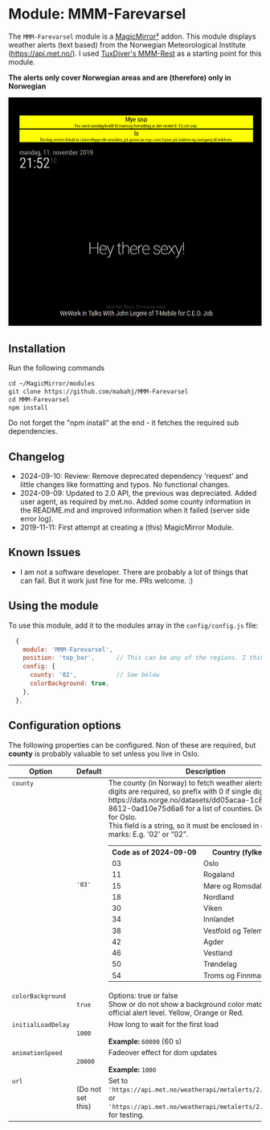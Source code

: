 
# Module: MMM-Farevarsel

The `MMM-Farevarsel` module is a [MagicMirror²](https://github.com/MagicMirrorOrg/MagicMirror) addon. This module displays weather alerts (text based) from the Norwegian Meteorological Institute (<https://api.met.no/>). I used [TuxDiver's MMM-Rest](https://github.com/Tuxdiver/MMM-Rest) as a starting point for this module.

**The alerts only cover Norwegian areas and are (therefore) only in Norwegian**

![Farevarsel Displays](screenshot.png)

## Installation

Run the following commands

````console
cd ~/MagicMirror/modules
git clone https://github.com/mabahj/MMM-Farevarsel
cd MMM-Farevarsel
npm install
````

Do not forget the "npm install" at the end - it fetches the required sub dependencies.

## Changelog

- 2024-09-10: Review: Remove deprecated dependency 'request' and little changes like formatting and typos. No functional changes.
- 2024-09-09: Updated to 2.0 API, the previous was depreciated. Added user agent, as required by met.no. Added some county information in the README.md and improved information when it failed (server side error log).
- 2019-11-11: First attempt at creating a (this) MagicMirror Module.

## Known Issues

- I am not a software developer. There are probably a lot of things that can fail. But it work just fine for me. PRs welcome. :)

## Using the module

To use this module, add it to the modules array in the `config/config.js` file:

````javascript
  {
    module: 'MMM-Farevarsel',
    position: 'top_bar',      // This can be any of the regions. I think.
    config: {
      county: '02',           // See below
      colorBackground: true,
    },
  },
````

## Configuration options

The following properties can be configured. Non of these are required, but **county** is probably valuable to set unless you live in Oslo.

<table width="100%">
  <!-- why, markdown... -->
  <thead>
    <tr>
      <th>Option</th>
         <th>Default</th>
      <th width="100%">Description</th>
    </tr>
  <thead>
  <tbody>
    <tr>
      <td valign="top"><code>county</code></td>
      <td><code>'03'</code></td>
      <td>The county (in Norway) to fetch weather alerts for. Two digits are required, so prefix with 0 if single digit.
      See https://data.norge.no/datasets/dd05acaa-1c89-4139-8612-0ad10e75d6a6 for a list of counties. Default is '03' for Oslo.<br>This field is a string, so it must be enclosed in quotation marks: E.g. '02' or “02”.
        <table>
        <tr><th>Code as of 2024-09-09</th><th>Country (fylke)</th></th>
        <tr><td>03</td><td>Oslo</td></tr>
        <tr><td>11</td><td>Rogaland</td></tr>
        <tr><td>15</td><td>Møre og Romsdal</td></tr>
        <tr><td>18</td><td>Nordland</td></tr>
        <tr><td>30</td><td>Viken</td></tr>
        <tr><td>34</td><td>Innlandet</td></tr>
        <tr><td>38</td><td>Vestfold og Telemark</td></tr>
        <tr><td>42</td><td>Agder</td></tr>
        <tr><td>46</td><td>Vestland</td></tr>
        <tr><td>50</td><td>Trøndelag</td></tr>
        <tr><td>54</td><td>Troms og Finnmark</td></tr>
        </table>
      </td>
    </tr>
    <tr>
      <td valign="top"><code>colorBackground</code></td>
      <td><code>true</code></td>
      <td>Options: true or false<br>
            Show or do not show a background color matching the official alert level. Yellow, Orange or Red.
            </td>
    </tr>
    <tr>
      <td valign="top"><code>initialLoadDelay</code></td>
      <td><code>1000</code></td>
      <td>How long to wait for the first load<br>
        <br><b>Example:</b> <code>60000</code> (60 s)
      </td>
    </tr>
    <tr>
      <td valign="top"><code>animationSpeed</code></td>
      <td><code>20000</code></td>
      <td>Fadeover effect for dom updates<br>
        <br><b>Example:</b> <code>1000</code>
      </td>
    </tr>
    <tr>
      <td valign="top"><code>url</code></td>
      <td>(Do not set this)</td>
      <td>Set to <code>'https://api.met.no/weatherapi/metalerts/2.0/test.rss'</code> or <code>'https://api.met.no/weatherapi/metalerts/2.0/all.rss'</code> for testing.<br></td>
    </tr>
  </tbody>
</table>
